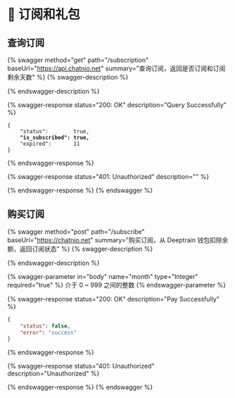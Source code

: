 # 🎁 订阅和礼包

## 查询订阅

{% swagger method="get" path="/subscription" baseUrl="https://api.chatnio.net" summary="查询订阅，返回是否订阅和订阅剩余天数" %}
{% swagger-description %}

{% endswagger-description %}

{% swagger-response status="200: OK" description="Query Successfully" %}
<pre class="language-json"><code class="lang-json">{
    "status":        true,
<strong>    "is_subscribed": true,
</strong>    "expired":       11
}
</code></pre>
{% endswagger-response %}

{% swagger-response status="401: Unauthorized" description="" %}

{% endswagger-response %}
{% endswagger %}

## 购买订阅

{% swagger method="post" path="/subscribe" baseUrl="https://chatnio.net" summary="购买订阅，从 Deeptrain 钱包扣除余额，返回订阅状态" %}
{% swagger-description %}

{% endswagger-description %}

{% swagger-parameter in="body" name="month" type="Integer" required="true" %}
介于 0 \~ 999 之间的整数
{% endswagger-parameter %}

{% swagger-response status="200: OK" description="Pay Successfully" %}
```json
{
    "status": false,
    "error": "success"
}
```
{% endswagger-response %}

{% swagger-response status="401: Unauthorized" description="Unauthorized" %}

{% endswagger-response %}
{% endswagger %}

